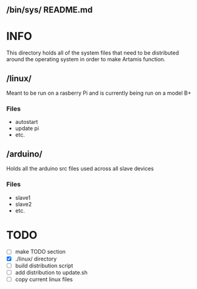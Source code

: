## /bin/sys/ README.md

INFO
====

This directory holds all of the system files that need to be distributed around the operating system in order to make Artamis function.

## /linux/

Meant to be run on a rasberry Pi and is currently being run on a model B+ 

### Files

- autostart
- update pi
- etc.

## /arduino/

Holds all the arduino src files used across all slave devices

### Files

- slave1
- slave2
- etc.



TODO
====

- [ ] make TODO section
- [x] ./linux/ directory
- [ ] build distribution script
- [ ] add distribution to update.sh
- [ ] copy current linux files
